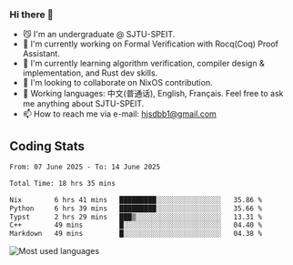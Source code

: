 ### Hi there 👋

<!--
**definfo/definfo** is a ✨ _special_ ✨ repository because its `README.md` (this file) appears on your GitHub profile.

Here are some ideas to get you started:

- 🔭 I’m currently working on ...
- 🌱 I’m currently learning ...
- 👯 I’m looking to collaborate on ...
- 🤔 I’m looking for help with ...
- 💬 Ask me about ...
- 📫 How to reach me: ...
- 😄 Pronouns: ...
- ⚡ Fun fact: ...
-->

- 😼 I'm an undergraduate @ SJTU-SPEIT.
- 🔭 I'm currently working on Formal Verification with Rocq(Coq) Proof Assistant.
- 🌱 I'm currently learning algorithm verification, compiler design & implementation, and Rust dev skills.
- 👯 I'm looking to collaborate on NixOS contribution.
- 💬 Working languages: 中文(普通话), English, Français. Feel free to ask me anything about SJTU-SPEIT.
- 📫 How to reach me via e-mail: hjsdbb1@gmail.com

## Coding Stats

<!--START_SECTION:waka-->

```txt
From: 07 June 2025 - To: 14 June 2025

Total Time: 18 hrs 35 mins

Nix        6 hrs 41 mins   █████████░░░░░░░░░░░░░░░░   35.86 %
Python     6 hrs 39 mins   █████████░░░░░░░░░░░░░░░░   35.66 %
Typst      2 hrs 29 mins   ███▒░░░░░░░░░░░░░░░░░░░░░   13.31 %
C++        49 mins         █░░░░░░░░░░░░░░░░░░░░░░░░   04.40 %
Markdown   49 mins         █░░░░░░░░░░░░░░░░░░░░░░░░   04.38 %
```

<!--END_SECTION:waka-->

![Most used languages](https://github-readme-stats.vercel.app/api/top-langs/?username=definfo&layout=donut&theme=dracula&exclude_repo=xv6-labs-2023)
